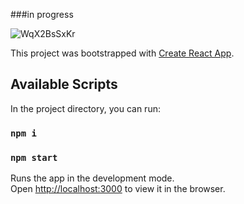 ###in progress

![WqX2BsSxKr](https://user-images.githubusercontent.com/53352272/129639806-bad22905-0d50-4282-8952-517d7a88657a.png)

This project was bootstrapped with [Create React App](https://github.com/facebook/create-react-app).

## Available Scripts

In the project directory, you can run:

### `npm i`

### `npm start`

Runs the app in the development mode.\
Open [http://localhost:3000](http://localhost:3000) to view it in the browser.
